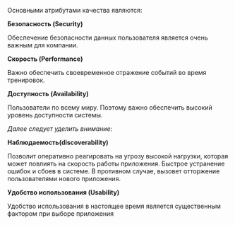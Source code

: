 Основными атрибутами качества являются:

**Безопасность (Security)**

Обеспечение безопасности данных пользователя является очень важным для компании.

**Скорость (Performance)**

Важно обеспечить своевременное отражение событий во время тренировок.

**Доступность (Availability)**

Пользователи по всему миру. Поэтому важно обеспечить высокий уровень доступности системы.

  

*Далее следует уделить внимание:*

**Наблюдаемость(discoverability)**

Позволит оперативно реагировать на угрозу высокой нагрузки, которая может повлиять на скорость работы приложения. Быстрое устранение ошибок и сбоев в системе. В противном случае, вызовет отторжение пользователями нового приложения.

**Удобство использования (Usability)**

Удобство использования в настоящее время является существенным фактором при выборе приложения